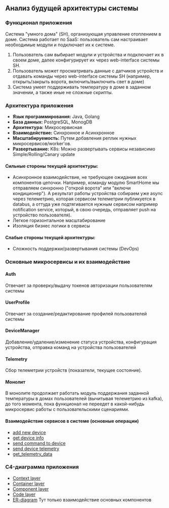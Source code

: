 ## Анализ будущей архитектуры системы

### Функционал приложения
Система "умного дома" (SH), организующая управление отоплением в доме. Система работает по SaaS: пользователь сам настраивает
необходимые модули и подключает их к системе.

1) Пользователь сам выбирает модули и устройства и подключает их в своем доме, далее конфигурирует их через 
web-interface системы SH.
2) Пользователь может просматривать данные с датчиков устройств и отдавать команды через web-interface системы SH (например,
открыть/закрыть ворота, включить/выключить свет в доме)
3) Система умеет поддерживать температуру в доме в заданном значении, а также иные не сложные скрипты.

### Архитектура приложения
- **Язык программирования:** Java, Golang
- **База данных:** PostgreSQL, MonogDB
- **Архитектура:** Микросервисная
- **Взаимодействие:** Синхронное и Асинхронное
- **Масштабируемость:** Путем добавления реплик нужных микросервисов/worker'ов.
- **Развертывание:** K8s: Можно развертывать сервисы независимо Simple/Rolling/Canary update 

 #### Сильные стороны текущей архитектуры:
- Асинхронное взаимодействие, не требующее ожидания всех компонентов цепочки. Например, команду модулю SmartHome мы
отправляем синхронно ("открой ворота" или "включи кондиционер"). А результат работы устройства собираем уже
async через телеметрию, которая сервисом телеметрии публикуется в databus, а оттуда уже подтягивается нужным сервисом
например notification service, который, в свою очередь, отправляет push на устройство пользователя).
- Легкое горизонтальное масштабирование
- Изоляция бизнес логики в сервисы

#### Слабые стороны текущей архитектуры:
- Сложность поддержки/развертывания системы (DevOps)

### Основные микросервисы и их взаимодействие

#### Auth
Отвечает за проверку/выдачу токенов авторизации пользователям системы

#### UserProfile
Отвечает за создание/редактирование профилей пользователей системы

#### DeviceManager

Добавление/удаление/изменение статуса устройства, конфигурация устройства, отправка команд на устройства пользователей

#### Telemetry

Сбор телеметрии устройств (показатели, текущее состояние).

#### Монолит

В монолите продолжает работать модуль поддержания заданной температуры в домах пользователей (вычитывая телеметрию из kafka), 
до того момента, пока функционал не переедет в какой-нибудь микросервис работы с пользовательскими сценариями.


#### Взаимодействие сервисов в системе (основные операции)

- [add new device](sequence_diagram/add_new_device.puml)
- [get device info](sequence_diagram/get_device_info.puml)
- [send command to device](sequence_diagram/send_command.puml)
- [send device telemetry](sequence_diagram/send_device_telemetry.puml)
- [get_telemetry_data](sequence_diagram/get_telemetry_data.puml)

### C4-диаграмма приложения
- [Context layer](Context.puml)
- [Container layer](Container.puml)
- [Component layer](Component.puml)
- [Code layer](Code.puml)
- [ER-diagram](ER-diagram.puml) Тут только взаимодействие основных компонентов




